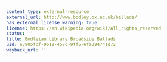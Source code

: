 ```yaml
---
content_type: external-resource
external_url: http://www.bodley.ox.ac.uk/ballads/
has_external_license_warning: true
license: https://en.wikipedia.org/wiki/All_rights_reserved
status: ''
title: Bodleian Library Broadside Ballads
uid: e3905fcf-9618-457c-9ff5-6fa394741d72
wayback_url: ''
---
```

